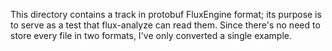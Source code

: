 This directory contains a track in protobuf FluxEngine format; its purpose is
to serve as a test that flux-analyze can read them. Since there's no need to
store every file in two formats, I've only converted a single example.

